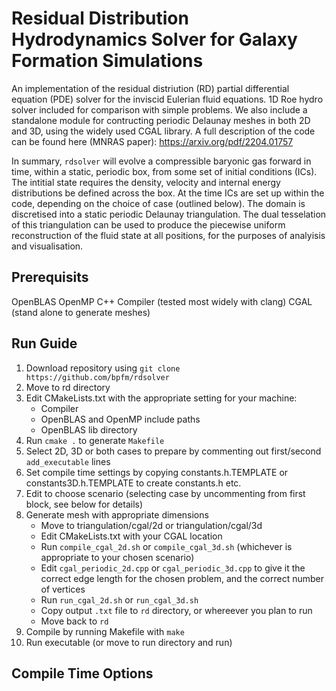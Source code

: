 # Residual Distribution Hydrodynamics Solver for Galaxy Formation Simulations

An implementation of the residual distriution (RD) partial differential equation (PDE) solver for the inviscid Eulerian fluid equations. 1D Roe hydro solver included for comparison with simple problems. We also include a standalone module for contructing periodic Delaunay meshes in both 2D and 3D, using the widely used CGAL library. A full description of the code can be found here (MNRAS paper): https://arxiv.org/pdf/2204.01757

In summary, `rdsolver` will evolve a compressible baryonic gas forward in time, within a static, periodic box, from some set of initial conditions (ICs). The intitial state requires the  density, velocity and internal energy distributions be defined across the box. At the time ICs are set up within the code, depending on the choice of case (outlined below). The domain is discretised into a static periodic Delaunay triangulation. The dual tesselation of this triangulation can be used to produce the piecewise uniform reconstruction of the fluid state at all positions, for the purposes of analyisis and visualisation.

## Prerequisits

OpenBLAS
OpenMP
C++ Compiler (tested most widely with clang)
CGAL (stand alone to generate meshes)

## Run Guide

1. Download repository using `git clone https://github.com/bpfm/rdsolver`
2. Move to rd directory
3. Edit CMakeLists.txt with the appropriate setting for your machine:
    -  Compiler
    -  OpenBLAS and OpenMP include paths
    -  OpenBLAS lib directory
4. Run `cmake .` to generate `Makefile`
5. Select 2D, 3D or both cases to prepare by commenting out first/second `add_executable` lines
6. Set compile time settings by copying constants.h.TEMPLATE or constants3D.h.TEMPLATE to create constants.h etc.
7. Edit to choose scenario (selecting case by uncommenting from first block, see below for details)
8. Generate mesh with appropriate dimensions
    - Move to triangulation/cgal/2d or triangulation/cgal/3d
    - Edit CMakeLists.txt with your CGAL location
    - Run `compile_cgal_2d.sh` or `compile_cgal_3d.sh` (whichever is appropriate to your chosen scenario)
    - Edit `cgal_periodic_2d.cpp` or `cgal_periodic_3d.cpp` to give it the correct edge length for the chosen problem, and the correct number of vertices
    - Run `run_cgal_2d.sh` or `run_cgal_3d.sh`
    - Copy output `.txt` file to `rd` directory, or whereever you plan to run
    - Move back to `rd`
9. Compile by running Makefile with `make`
10. Run executable (or move to run directory and run)
  
## Compile Time Options

